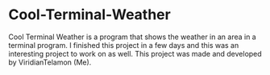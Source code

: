 # Cool-Terminal-Weather
Cool Terminal Weather is a program that shows the weather in an area in a terminal program.  I finished this project in a few days and this was an interesting project to work on as well.  This project was made and developed by ViridianTelamon (Me).
